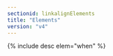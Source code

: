```yaml
---
sectionid: linkalignElements
title: "Elements"
version: "v4"
---
```


{% include desc elem="when" %}

